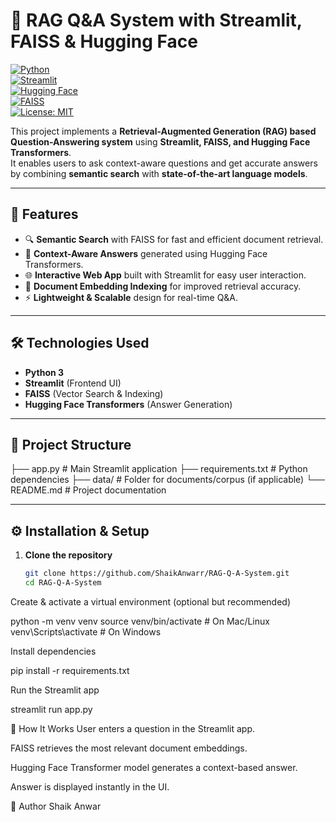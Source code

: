 # 📘 RAG Q&A System with Streamlit, FAISS & Hugging Face

[![Python](https://img.shields.io/badge/Python-3.8%2B-blue?logo=python)](https://www.python.org/)  
[![Streamlit](https://img.shields.io/badge/Streamlit-App-red?logo=streamlit)](https://streamlit.io/)  
[![Hugging Face](https://img.shields.io/badge/HuggingFace-Transformers-yellow?logo=huggingface)](https://huggingface.co/)  
[![FAISS](https://img.shields.io/badge/FAISS-SemanticSearch-green)](https://faiss.ai/)  
[![License: MIT](https://img.shields.io/badge/License-MIT-lightgrey)](LICENSE)  

This project implements a **Retrieval-Augmented Generation (RAG) based Question-Answering system** using **Streamlit, FAISS, and Hugging Face Transformers**.  
It enables users to ask context-aware questions and get accurate answers by combining **semantic search** with **state-of-the-art language models**.

---

## 🚀 Features
- 🔍 **Semantic Search** with FAISS for fast and efficient document retrieval.  
- 🤖 **Context-Aware Answers** generated using Hugging Face Transformers.  
- 🌐 **Interactive Web App** built with Streamlit for easy user interaction.  
- 📄 **Document Embedding Indexing** for improved retrieval accuracy.  
- ⚡ **Lightweight & Scalable** design for real-time Q&A.  

---

## 🛠️ Technologies Used
- **Python 3**  
- **Streamlit** (Frontend UI)  
- **FAISS** (Vector Search & Indexing)  
- **Hugging Face Transformers** (Answer Generation)  

---

## 📂 Project Structure

├── app.py # Main Streamlit application
├── requirements.txt # Python dependencies
├── data/ # Folder for documents/corpus (if applicable)
└── README.md # Project documentation

---

## ⚙️ Installation & Setup

1. **Clone the repository**
   ```bash
   git clone https://github.com/ShaikAnwarr/RAG-Q-A-System.git
   cd RAG-Q-A-System
Create & activate a virtual environment (optional but recommended)

python -m venv venv
source venv/bin/activate   # On Mac/Linux
venv\Scripts\activate      # On Windows

Install dependencies

pip install -r requirements.txt

Run the Streamlit app

streamlit run app.py

🎯 How It Works
User enters a question in the Streamlit app.

FAISS retrieves the most relevant document embeddings.

Hugging Face Transformer model generates a context-based answer.

Answer is displayed instantly in the UI.


👤 Author
Shaik Anwar


